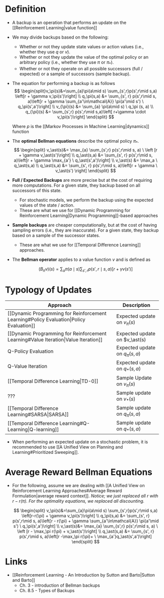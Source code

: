 # Definition
* A backup is an operation that performs an update on the [[Reinforcement Learning|value function]] 
* We may divide backups based on the following:
	* Whether or not they update state values or action values (i.e., whether they use $q$ or $v$).
	* Whether or not they update the value of the optimal policy or an arbitrary policy (i.e., whether they use $\pi$ or $\pi_\ast$). 
	* Whether or not they operate on all possible successors (full / expected) or a sample of successors (sample backup).

* The equation for performing a backup is as follows 
  $$
  \begin{split}v_\pi(s)&=\sum_{a}\pi(a\mid s) \sum_{s',r}p(s',r\mid s,a)  \left[r + \gamma v_\pi(s')\right] \\ 
  q_\pi(s,a) &=  \sum_{s', r} p(s',r\mid s, a)\left[r + \gamma \sum_{a'\in\mathcal{A}} \pi(a'\mid s') \ q_\pi(s',a')\right] \\ 
  v_{\pi}(s) &= \sum_{a} \pi(a\mid s) \ q_\pi (s, a) \\ 
  q_{\pi}(s) &= \sum_{s',r} p(s',r\mid s,a)\left[ r+\gamma \cdot v_\pi(s')\right]
  \end{split}
  $$
  
  Where $p$ is the [[Markov Processes in Machine Learning|dynamics]] function

* The **optimal Bellman equations** describe the optimal policy $\pi_\ast$.
  $$
	\begin{split}
	v_\ast(s)&= \max_{a} \sum_{s',r} p(s',r\mid s, a) \ \left [r + \gamma v_\ast(s')\right] \\ 
	q_\ast(s,a) &=  \sum_{s', r} p(s',r\mid s, a)\left[r + \gamma \max_{a'} \  q_\ast(s',a')\right]   \\ 
	v_\ast(s) &= \max_a  \ q_\ast(s,a) \\ 
	q_\ast(s,a) &= \sum_{s', r} p(s',r\mid s, a)\left[r + \gamma \ v_\ast(s') \right]
	\end{split}
	$$
* **Full / Expected Backups** are more precise but at the cost of requiring more computations. For a given state, they backup based on all successors of this state.
	* For stochastic models, we perform the backup using the expected values of the state / action. 
	* These are what we use for [[Dynamic Programming for Reinforcement Learning|Dynamic Programming]]-based approaches
* **Sample backups** are cheaper computationally, but at the cost of having sampling errors (i.e., they are inaccurate). For a given state, they backup based on a sample of the successor states.
	* These are what we use for [[Temporal Difference Learning]] approaches.

* The **Bellman operator** applies to a value function $v$ and is defined as 
  
  $$
  (B_\pi v)(s) = \sum_a\pi(a\mid s) \sum_{s',r} p(s',r\mid s,a)\left[r + \gamma v(s')\right]
  $$
  
# Typology of Updates
| Approach | Description | 
| --- | --- | 
| [[Dynamic Programming for Reinforcement Learning#Policy Evaluation\|Policy Evaluation]] | Expected update on $v_\pi(s)$ | 
| [[Dynamic Programming for Reinforcement Learning#Value Iteration\|Value Iteration]] | Expected update on $v_\ast(s) |
| Q-Policy Evaluation | Expected update on $q_\pi(s,a)$ |
| Q-Value Iteration | Expected update on $q_\ast(s,a)$ | 
| [[Temporal Difference Learning\|TD-0]] | Sample Update on $v_\pi(s)$ |
| ??? | Sample update on $v_\ast(s)$ |
| [[Temporal Difference Learning#SARSA\|SARSA]] | Sample update on $q_\pi(s,a)$ | 
| [[Temporal Difference Learning#Q-Learning\|Q-learning]] | Sample update on $q_\ast(s,a)$ |
* When performing an expected update on a stochastic problem, it is recommended to use [[A Unified View on Planning and Learning#Prioritized Sweeping]].
# Average Reward Bellman Equations
* For the following, assume we are dealing with [[A Unified View on Reinforcement Learning Approaches#Average Reward Formulation|average reward context]]. *Notice; we just replaced all $r$ with $r-r(\pi)$. For the optimality equations, we replaced all discounting.*
  
  $$
  \begin{split}
  v_\pi(s)&=\sum_{a}\pi(a\mid s) \sum_{s',r}p(s',r\mid s,a)  \left[r-r(\pi) + \gamma v_\pi(s')\right] \\ 
  q_\pi(s,a) &=  \sum_{s', r} p(s',r\mid s, a)\left[r - r(\pi) + \gamma \sum_{a'\in\mathcal{A}} \pi(a'\mid s') \ q_\pi(s',a')\right] \\
  v_\ast(s)&= \max_{a} \sum_{s',r} p(s',r\mid s, a) \ \left [r - \max_\pi r(\pi) + v_\ast(s')\right] \\ 
	q_\ast(s,a) &=  \sum_{s', r} p(s',r\mid s, a)\left[r -\max_\pi r(\pi)+ \  \max_{a'}q_\ast(s',a')\right]
  \end{split}
  $$
# Links
* [[Reinforcement Learning - An Introduction by Sutton and Barto|Sutton and Barto]]
	* Ch. 3 - introduction of Bellman backups
	* Ch. 8.5 - Types of Backups